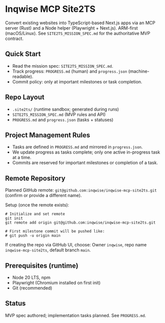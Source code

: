 # Inqwise MCP Site2TS

Convert existing websites into TypeScript-based Next.js apps via an MCP server (Rust) and a Node helper (Playwright + Next.js). ARM-first (macOS/Linux). See `SITE2TS_MISSION_SPEC.md` for the authoritative MVP contract.

## Quick Start
- Read the mission spec: `SITE2TS_MISSION_SPEC.md`.
- Track progress: `PROGRESS.md` (human) and `progress.json` (machine-readable).
- Commit policy: only at important milestones or task completion.

## Repo Layout
- `.site2ts/` (runtime sandbox; generated during runs)
- `SITE2TS_MISSION_SPEC.md` (MVP rules and API)
- `PROGRESS.md` and `progress.json` (tasks + statuses)

## Project Management Rules
- Tasks are defined in `PROGRESS.md` and mirrored in `progress.json`.
- We update progress as tasks complete; only one active in-progress task at a time.
- Commits are reserved for important milestones or completion of a task.

## Remote Repository
Planned GitHub remote: `git@github.com:inqwise/inqwise-mcp-site2ts.git` (confirm or provide a different name).

Setup (once the remote exists):

```
# Initialize and set remote
git init
git remote add origin git@github.com:inqwise/inqwise-mcp-site2ts.git

# First milestone commit will be pushed like:
# git push -u origin main
```

If creating the repo via GitHub UI, choose: Owner `inqwise`, repo name `inqwise-mcp-site2ts`, default branch `main`.

## Prerequisites (runtime)
- Node 20 LTS, npm
- Playwright (Chromium installed on first init)
- Git (recommended)

## Status
MVP spec authored; implementation tasks planned. See `PROGRESS.md`.

